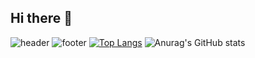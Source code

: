 ## Hi there 👋
![header](https://capsule-render.vercel.app/api?type=wave&color=auto&height=300&section=header)
![footer](https://capsule-render.vercel.app/api?type=wave&color=auto&height=300&section=footer)
[![Top Langs](https://github-readme-stats.vercel.app/api/top-langs/?username=ssb7779)](https://github.com/anuraghazra/github-readme-stats)
![Anurag's GitHub stats](https://github-readme-stats.vercel.app/api?username=ssb7779&show_icons=true&theme=black)
<!--
**ssb7779/ssb7779** is a ✨ _special_ ✨ repository because its `README.md` (this file) appears on your GitHub profile.

Here are some ideas to get you started:

- 🔭 I’m currently working on ...
- 🌱 I’m currently learning ...
- 👯 I’m looking to collaborate on ...
- 🤔 I’m looking for help with ...
- 💬 Ask me about ...
- 📫 How to reach me: ...
- 😄 Pronouns: ...
- ⚡ Fun fact: ...
-->
